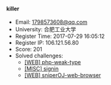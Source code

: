 #### killer  

* Email: 1798573608@qq.com  
* University: 合肥工业大学  
* Register Time: 2017-07-29 16:05:12  
* Register IP: 106.121.56.80  
* Score: 201  
* Solved challenges: 
  * [[WEB] php-weak-type](https://github.com/SniperOJ/Challenges/blob/master/WEB/php-weak-type.json)  
  * [[MISC] signin](https://github.com/SniperOJ/Challenges/blob/master/MISC/signin.json)  
  * [[WEB] sniperOJ-web-browser](https://github.com/SniperOJ/Challenges/blob/master/WEB/sniperOJ-web-browser.json)  
